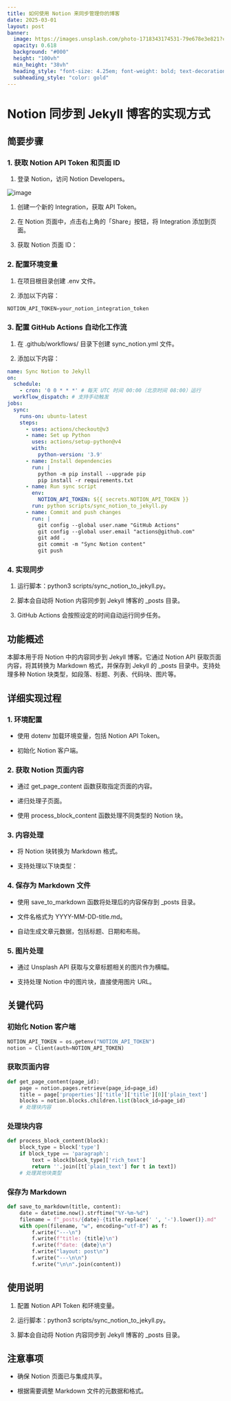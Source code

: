 ```yaml
---
title: 如何使用 Notion 来同步管理你的博客
date: 2025-03-01
layout: post
banner:
  image: https://images.unsplash.com/photo-1718343174531-79e678e3e821?crop=entropy&cs=tinysrgb&fit=max&fm=jpg&ixid=M3w2OTIwMzJ8MHwxfHJhbmRvbXx8fHx8fHx8fDE3NDA4MTAzOTJ8&ixlib=rb-4.0.3&q=80&w=1080
  opacity: 0.618
  background: "#000"
  height: "100vh"
  min_height: "38vh"
  heading_style: "font-size: 4.25em; font-weight: bold; text-decoration: underline"
  subheading_style: "color: gold"
---
```


# Notion 同步到 Jekyll 博客的实现方式

## 简要步骤

### 1. 获取 Notion API Token 和页面 ID

1. 登录 Notion，访问 Notion Developers。

![image](https://prod-files-secure.s3.us-west-2.amazonaws.com/a7a0cc5a-89b9-4cda-8686-1fba0ca52f40/d19c1afe-dea5-4312-9333-786b0ba83054/image.png?X-Amz-Algorithm=AWS4-HMAC-SHA256&X-Amz-Content-Sha256=UNSIGNED-PAYLOAD&X-Amz-Credential=ASIAZI2LB4663MTCCSR3%2F20250301%2Fus-west-2%2Fs3%2Faws4_request&X-Amz-Date=20250301T062631Z&X-Amz-Expires=3600&X-Amz-Security-Token=IQoJb3JpZ2luX2VjEGQaCXVzLXdlc3QtMiJHMEUCIAkTaaOFeU%2BLuzLtMECJsOUcFfl4OmSXXXEUsuoYrtyDAiEAiEK4quKt20zph8MB134YKx0jNrusBNU359cQ4LxG%2FwEqiAQInf%2F%2F%2F%2F%2F%2F%2F%2F%2F%2FARAAGgw2Mzc0MjMxODM4MDUiDIM4m7XqPi%2F0M1GoICrcA86%2FDQ7wxWHSgL3Qg31DaZvgo7n2kMrqQDhqij4TJwKnkmndFfHKOuNH3RhNIapLKaQwOOXSQi8s1YeJKW6rT9%2FJ4wMH5%2BuqcNMfTuLl2FF3f4Xrorx0iGtzNdbc%2Bq5Sss%2BNpNWBe%2FZfiNBVIEz24XD828vnzSLZ60y9NvODFPuGiWTeJn%2BtVzt8MjiATVGlJP%2BzOto1FcRZywIjwL2Mq9Z7%2FRjerhAFW%2BvrECvUy%2BkTeBbrDuNO9OwAgPF4Ff0ZkpxfH3bj034CZr52nW0dYeol6hLv3AwfL1TfWhuxAmkpgRbXsW%2Bx1vnCxQYExFLvJ1%2BLCWAg2glAQU2bu%2BWgS6IT%2Bj743DaDTuH%2BG%2FrHYPaDO1abrQVnJAD3l3yee%2BdOecrWdGGOJHHWBirn63Y1VehrQh%2FPN0hlunUNLVyIQPe8ouBmAFspsOjKcFjkDQWVZg%2FQrGzzRo1J%2FYFb56X%2FHcFGD9UGLE4wHaeNOLlTbNTxTiA%2FXa6eQIyEBqa7g8MrMvCZM0gY0cBCoqRGLZ4eUUGM0Vp1FUsLISu6nXdXhGBKvBstkfINxFabQcUnatv1q0wtkx0lWXF6H1mYSMCe1QZw1VVNbgfn5aTB8l89jYzb9JdMeTSY0%2FzYwCe6MOqQir4GOqUBL1jz71cGIr9CT1ysbGFx0sjsQ68O96nt1ZbcBtscUCdMPaMLT7cDyNU1Ah%2FH9Tih2J1GMrbaJNjH1YUisyFxioolkypPsaCKu2DzIVr4djbFctW%2FABP%2BI8o2PN6OJ1mX9h5wnfd%2BaKfkcKHc4KOp0oOyB393fig3bndadfVPkuybg0IfvaY8oNFBOL2TvRQP9b3robcmtw2UOSWS%2BeK9lbA8JGRY&X-Amz-Signature=729bc7e4694f16b4349876467227e47edfd8aa2da64c302c5c3825f2269d0200&X-Amz-SignedHeaders=host&x-id=GetObject)

1. 创建一个新的 Integration，获取 API Token。

1. 在 Notion 页面中，点击右上角的「Share」按钮，将 Integration 添加到页面。

1. 获取 Notion 页面 ID：


### 2. 配置环境变量

1. 在项目根目录创建 .env 文件。

1. 添加以下内容：

```javascript
NOTION_API_TOKEN=your_notion_integration_token
```

### 3. 配置 GitHub Actions 自动化工作流

1. 在 .github/workflows/ 目录下创建 sync_notion.yml 文件。

1. 添加以下内容：

```yaml
name: Sync Notion to Jekyll
on:
  schedule:
    - cron: '0 0 * * *' # 每天 UTC 时间 00:00（北京时间 08:00）运行
  workflow_dispatch: # 支持手动触发
jobs:
  sync:
    runs-on: ubuntu-latest
    steps:
      - uses: actions/checkout@v3
      - name: Set up Python
        uses: actions/setup-python@v4
        with:
          python-version: '3.9'
      - name: Install dependencies
        run: |
          python -m pip install --upgrade pip
          pip install -r requirements.txt
      - name: Run sync script
        env:
          NOTION_API_TOKEN: ${{ secrets.NOTION_API_TOKEN }}
        run: python scripts/sync_notion_to_jekyll.py
      - name: Commit and push changes
        run: |
          git config --global user.name "GitHub Actions"
          git config --global user.email "actions@github.com"
          git add .
          git commit -m "Sync Notion content"
          git push
```

### 4. 实现同步

1. 运行脚本：python3 scripts/sync_notion_to_jekyll.py。

1. 脚本会自动将 Notion 内容同步到 Jekyll 博客的 _posts 目录。

1. GitHub Actions 会按照设定的时间自动运行同步任务。

## 功能概述

本脚本用于将 Notion 中的内容同步到 Jekyll 博客。它通过 Notion API 获取页面内容，将其转换为 Markdown 格式，并保存到 Jekyll 的 _posts 目录中。支持处理多种 Notion 块类型，如段落、标题、列表、代码块、图片等。

## 详细实现过程

### 1. 环境配置

- 使用 dotenv 加载环境变量，包括 Notion API Token。

- 初始化 Notion 客户端。

### 2. 获取 Notion 页面内容

- 通过 get_page_content 函数获取指定页面的内容。

- 递归处理子页面。

- 使用 process_block_content 函数处理不同类型的 Notion 块。

### 3. 内容处理

- 将 Notion 块转换为 Markdown 格式。

- 支持处理以下块类型：


### 4. 保存为 Markdown 文件

- 使用 save_to_markdown 函数将处理后的内容保存到 _posts 目录。

- 文件名格式为 YYYY-MM-DD-title.md。

- 自动生成文章元数据，包括标题、日期和布局。

### 5. 图片处理

- 通过 Unsplash API 获取与文章标题相关的图片作为横幅。

- 支持处理 Notion 中的图片块，直接使用图片 URL。

## 关键代码

### 初始化 Notion 客户端

```python
NOTION_API_TOKEN = os.getenv("NOTION_API_TOKEN")
notion = Client(auth=NOTION_API_TOKEN)
```

### 获取页面内容

```python
def get_page_content(page_id):
    page = notion.pages.retrieve(page_id=page_id)
    title = page['properties']['title']['title'][0]['plain_text']
    blocks = notion.blocks.children.list(block_id=page_id)
    # 处理块内容
```

### 处理块内容

```python
def process_block_content(block):
    block_type = block['type']
    if block_type == 'paragraph':
        text = block[block_type]['rich_text']
        return ''.join([t['plain_text'] for t in text])
    # 处理其他块类型
```

### 保存为 Markdown

```python
def save_to_markdown(title, content):
    date = datetime.now().strftime("%Y-%m-%d")
    filename = f"_posts/{date}-{title.replace(' ', '-').lower()}.md"
    with open(filename, "w", encoding="utf-8") as f:
        f.write("---\n")
        f.write(f"title: {title}\n")
        f.write(f"date: {date}\n")
        f.write("layout: post\n")
        f.write("---\n\n")
        f.write("\n\n".join(content))
```

## 使用说明

1. 配置 Notion API Token 和环境变量。

1. 运行脚本：python3 scripts/sync_notion_to_jekyll.py。

1. 脚本会自动将 Notion 内容同步到 Jekyll 博客的 _posts 目录。

## 注意事项

- 确保 Notion 页面已与集成共享。

- 根据需要调整 Markdown 文件的元数据和格式。